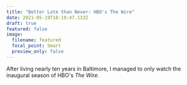 ```yaml
---
title: "Better Late than Never: HBO's The Wire"
date: 2021-05-19T18:19:47.133Z
draft: true
featured: false
image:
  filename: featured
  focal_point: Smart
  preview_only: false
---
```

After living nearly ten years in Baltimore, I managed to only watch the inaugural season of HBO's *The Wire*.